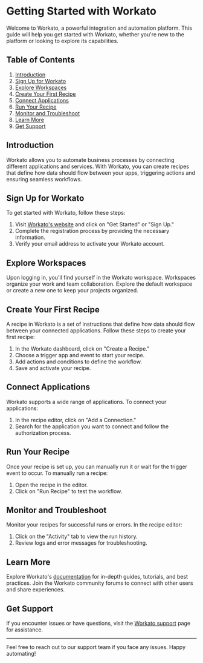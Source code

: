 # Getting Started with Workato

Welcome to Workato, a powerful integration and automation platform. This guide will help you get started with Workato, whether you're new to the platform or looking to explore its capabilities.

## Table of Contents

1. [Introduction](#introduction)
2. [Sign Up for Workato](#sign-up-for-workato)
3. [Explore Workspaces](#explore-workspaces)
4. [Create Your First Recipe](#create-your-first-recipe)
5. [Connect Applications](#connect-applications)
6. [Run Your Recipe](#run-your-recipe)
7. [Monitor and Troubleshoot](#monitor-and-troubleshoot)
8. [Learn More](#learn-more)
9. [Get Support](#get-support)

## Introduction

Workato allows you to automate business processes by connecting different applications and services. With Workato, you can create recipes that define how data should flow between your apps, triggering actions and ensuring seamless workflows.

## Sign Up for Workato

To get started with Workato, follow these steps:

1. Visit [Workato's website](https://www.workato.com/) and click on "Get Started" or "Sign Up."
2. Complete the registration process by providing the necessary information.
3. Verify your email address to activate your Workato account.

## Explore Workspaces

Upon logging in, you'll find yourself in the Workato workspace. Workspaces organize your work and team collaboration. Explore the default workspace or create a new one to keep your projects organized.

## Create Your First Recipe

A recipe in Workato is a set of instructions that define how data should flow between your connected applications. Follow these steps to create your first recipe:

1. In the Workato dashboard, click on "Create a Recipe."
2. Choose a trigger app and event to start your recipe.
3. Add actions and conditions to define the workflow.
4. Save and activate your recipe.

## Connect Applications

Workato supports a wide range of applications. To connect your applications:

1. In the recipe editor, click on "Add a Connection."
2. Search for the application you want to connect and follow the authorization process.

## Run Your Recipe

Once your recipe is set up, you can manually run it or wait for the trigger event to occur. To manually run a recipe:

1. Open the recipe in the editor.
2. Click on "Run Recipe" to test the workflow.

## Monitor and Troubleshoot

Monitor your recipes for successful runs or errors. In the recipe editor:

1. Click on the "Activity" tab to view the run history.
2. Review logs and error messages for troubleshooting.

## Learn More

Explore Workato's [documentation](https://docs.workato.com/) for in-depth guides, tutorials, and best practices. Join the Workato community forums to connect with other users and share experiences.

## Get Support

If you encounter issues or have questions, visit the [Workato support](https://support.workato.com/) page for assistance.

---

Feel free to reach out to our support team if you face any issues. Happy automating!